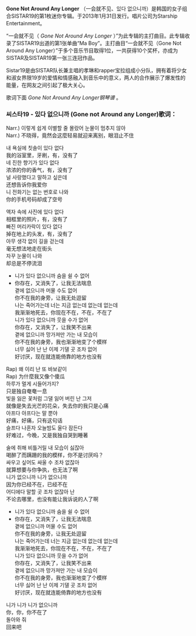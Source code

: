 

**Gone Not Around Any Longer** （一会就不见、있다
없으니까）是韩国的女子组合SISTAR19的第1枚迷你专辑。于2013年1月31日发行。唱片公司为Starship Entertainment。

  

“一会就不见（ _Gone Not Around Any Longer_ ）”为此专辑的主打曲目。此专辑收录了SISTAR19出道的第1张单曲“Ma
Boy”。主打曲目“一会就不见（Gone Not Around Any
Longer）”于多个音乐节目取得1位，一共获得10个奖杯，亦成为SISTAR及SISTAR19第一张三连冠作品。

  

Sistar19是由SISTAR队长兼主唱的孝琳和rapper宝拉组成小分队，拥有着将少女和淑女界限19岁的爱情和情感融入到音乐中的意义，两人的合作展示了爆发性的能量，在网友之间引起了极大关心。

  

歌词下面 _Gone Not Around Any Longer钢琴谱_ 。

### 씨스타19 - 있다 없으니까 (Gone not Around any Longer)歌词：

Narr.) 이렇게 쉽게 이별할 줄 몰랐어 눈물이 멈추지 않아  
Narr.) 不晓得，竟然会这麼轻易就迎来离别，眼泪止不住

내 욕실에 칫솔이 있다 없다  
我的浴室里，牙刷，有，没有了  
네 진한 향기가 있다 없다  
浓浓的你的香气，有，没有了  
널 사랑했다고 말하고 싶은데  
还想告诉你我爱你  
니 전화기는 없는 번호로 나와  
你的手机号码却成了空号

액자 속에 사진에 있다 없다  
相框里的照片，有，没有了  
빠진 머리카락이 있다 없다  
掉在地上的头发，有，没有了  
아무 생각 없이 길을 걷는데  
毫无想法地走在街头  
자꾸 눈물이 나와  
却总是不停流泪

* 니가 있다 없으니까 숨을 쉴 수 없어   
* 你存在，又消失了，让我无法喘息  
곁에 없으니까 머물 수도 없어  
你不在我的身旁，让我无处逗留  
나는 죽어가는데 너는 지금 없는데 없는데 없는데  
我渐渐地死去，你现在不在，不在，不在了  
니가 있다 없으니까 웃을 수가 없어  
你存在，又消失了，让我笑不出来  
곁에 없으니까 망가져만 가는 내 모습이  
你不在我的身旁，我也渐渐地变了个模样  
너무 싫어 난 난 이제 기댈 곳 조차 없어  
好讨厌，现在就连能倚靠的地方也没有

Rap) 왜 이리 난 또 바보같이  
Rap) 为什麼我又像个傻瓜  
하루가 멀게 시들어가지?  
只是独自奄奄一息  
빛을 잃은 꽃처럼 그댈 잃어 버린 난 그저  
就像是失去光芒的花朵，失去你的我只是心痛  
아프다 아프다는 말 뿐야  
好痛，好痛，只有这句话  
슬프다 나혼자 오늘밤도 울다 잠든다  
好难过，今晚，又是我独自哭到睡著

술에 취해 비틀거릴 내 모습이 싫잖아  
喝醉了而蹒跚的我的模样，你不是讨厌吗？  
싸우고 싶어도 싸울 수 조차 없잖아  
就算想要与你争执，也无法了啊  
니가 없으니까 니가 없으니까  
因为你已经不在，已经不在  
어디에다 말할 곳 조차 없잖아 난  
不论去哪里，也没有能让我诉说的人了啊

* 니가 있다 없으니까 숨을 쉴 수 없어   
* 你存在，又消失了，让我无法喘息  
곁에 없으니까 머물 수도 없어  
你不在我的身旁，让我无处逗留  
나는 죽어가는데 너는 지금 없는데 없는데 없는데  
我渐渐地死去，你现在不在，不在，不在了  
니가 있다 없으니까 웃을 수가 없어  
你存在，又消失了，让我笑不出来  
곁에 없으니까 망가져만 가는 내 모습이  
你不在我的身旁，我也渐渐地变了个模样  
너무 싫어 난 난 이제 기댈 곳 조차 없어  
好讨厌，现在就连能倚靠的地方也没有

니가 니가 니가 없으니까  
你，你，你不在了  
돌아와 줘  
回来吧

